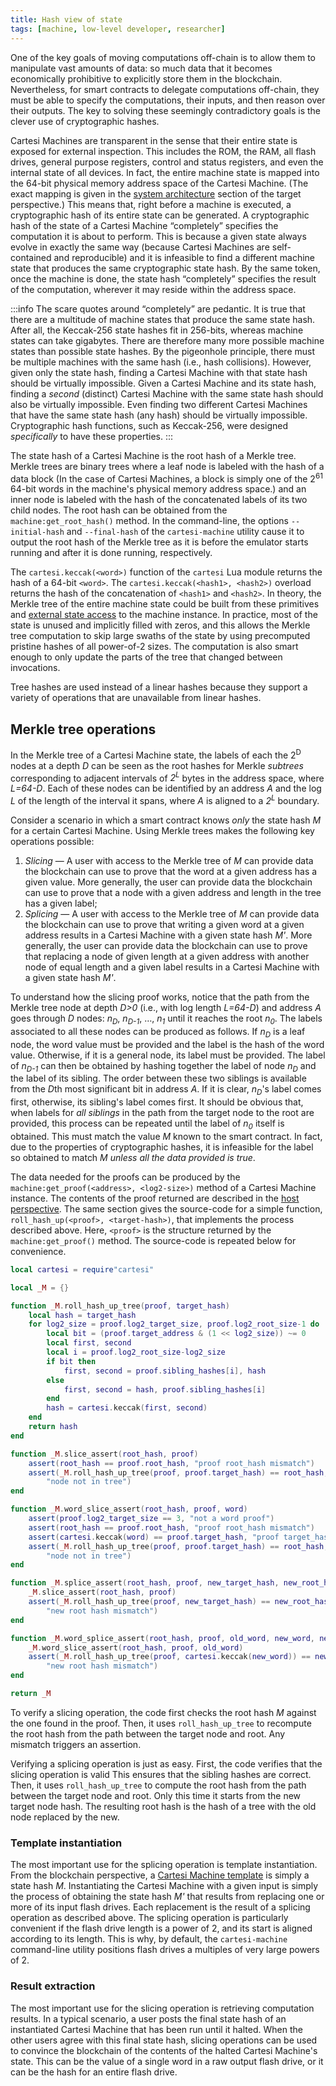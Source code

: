 ```yaml
---
title: Hash view of state
tags: [machine, low-level developer, researcher]
---
```


One of the key goals of moving computations off-chain is to allow them to manipulate vast amounts of data: so much data that it becomes economically prohibitive to explicitly store them in the blockchain.
Nevertheless, for smart contracts to delegate computations off-chain, they must be able to specify the computations, their inputs, and then reason over their outputs.
The key to solving these seemingly contradictory goals is the clever use of cryptographic hashes.

Cartesi Machines are transparent in the sense that their entire state is exposed for external inspection.
This includes the ROM, the RAM, all flash drives, general purpose registers, control and status registers, and even the internal state of all devices.
In fact, the entire machine state is mapped into the 64-bit physical memory address space of the Cartesi Machine.
(The exact mapping is given in the [system architecture](../target/architecture/) section of the target perspective.)
This means that, right before a machine is executed, a cryptographic hash of its entire state can be generated.
A cryptographic hash of the state of a Cartesi Machine &ldquo;completely&rdquo; specifies the computation it is about to perform.
This is because a given state always evolve in exactly the same way (because Cartesi Machines are self-contained and reproducible) and it is infeasible to find a different machine state that produces the same cryptographic state hash.
By the same token, once the machine is done, the state hash &ldquo;completely&rdquo; specifies the result of the computation, wherever it may reside within the address space.

:::info
The scare quotes around &ldquo;completely&rdquo; are pedantic.
It is true that there are a multitude of machine states that produce the same state hash.
After all, the Keccak-256 state hashes fit in 256-bits, whereas machine states can take gigabytes.
There are therefore many more possible machine states than possible state hashes.
By the pigeonhole principle, there must be multiple machines with the same hash (i.e., hash collisions).
However, given only the state hash, finding a Cartesi Machine with that state hash should be virtually impossible.
Given a Cartesi Machine and its state hash, finding a *second* (distinct) Cartesi Machine with the same state hash should also be virtually impossible.
Even finding two different Cartesi Machines that have the same state hash (any hash) should be virtually impossible.
Cryptographic hash functions, such as Keccak-256, were designed *specifically* to have these properties.
:::

The state hash of a Cartesi Machine is the root hash of a Merkle tree.
Merkle trees are binary trees where a leaf node is labeled with the hash of a data block (In the case of Cartesi Machines, a block is simply one of the 2<sup>61</sup> 64-bit words in the machine's physical memory address space.) and an inner node is labeled with the hash of the concatenated labels of its two child nodes.
The root hash can be obtained from the `machine:get_root_hash()` method.
In the command-line, the options `--initial-hash` and `--final-hash` of the `cartesi-machine` utility cause it to output the root hash of the Merkle tree as it is before the emulator starts running and after it is done running, respectively.

The `cartesi.keccak(<word>)` function of the `cartesi` Lua module returns the hash of a 64-bit `<word>`.
The `cartesi.keccak(<hash1>, <hash2>)` overload returns the hash of the concatenation of `<hash1>` and `<hash2>`.
In theory, the Merkle tree of the entire machine state could be built from these primitives and [external state access](../host/lua/#external-state-access) to the machine instance.
In practice, most of the state is unused and implicitly filled with zeros, and this allows the Merkle tree computation to skip large swaths of the state by using precomputed pristine hashes of all power-of-2 sizes.
The computation is also smart enough to only update the parts of the tree that changed between invocations.

Tree hashes are used instead of a linear hashes because they support a variety of operations that are unavailable from linear hashes.

## Merkle tree operations

In the Merkle tree of a Cartesi Machine state, the labels of each the 2<sup>D</sup> nodes at a depth *D* can be seen as the root hashes for Merkle *subtrees* corresponding to adjacent intervals of *2<sup>L</sup>* bytes in the address space, where *L=64-D*.
Each of these nodes can be identified by an address *A* and the log *L* of the length of the interval it spans, where *A* is aligned to a *2<sup>L</sup>* boundary.

Consider a scenario in which a smart contract knows *only* the state hash *M* for a certain Cartesi Machine.
Using Merkle trees makes the following key operations possible:
1. *Slicing* &mdash; A user with access to the Merkle tree of *M* can provide data the blockchain can use to prove that the word at a given address has a given value. More generally, the user can provide data the blockchain can use to prove that a node with a given address and length in the tree has a given label;
1. *Splicing* &mdash; A user with access to the Merkle tree of *M* can provide data the blockchain can use to prove that writing a given word at a given address results in a Cartesi Machine with a given state hash *M'*.  More generally, the user can provide data the blockchain can use to prove that replacing a node of given length at a given address with another node of equal length and a given label results in a Cartesi Machine with a given state hash *M'*.

To understand how the slicing proof works, notice that the path from the Merkle tree node at depth *D>0* (i.e., with log length *L=64-D*) and address *A* goes through *D* nodes: *n<sub>D</sub>*, *n<sub>D-1</sub>*, &hellip;, *n<sub>1</sub>* until it reaches the root *n<sub>0</sub>*.
The labels associated to all these nodes can be produced as follows.
If *n<sub>D</sub>* is a leaf node, the word value must be provided and the label is the hash of the word value.
Otherwise, if it is a general node, its label must be provided.
The label of *n<sub>D-1</sub>* can then be obtained by hashing together the label of node *n<sub>D</sub>* and the label of its sibling.
The order between these two siblings is available from the *D*th most significant bit in address *A*.
If it is clear, *n<sub>D</sub>*'s label comes first, otherwise, its sibling's label comes first.
It should be obvious that, when labels for *all siblings* in the path from the target node to the root are provided, this process can be repeated until the label of *n<sub>0</sub>* itself is obtained.
This must match the value *M* known to the smart contract.
In fact, due to the properties of cryptographic hashes, it is infeasible for the label so obtained to match *M* *unless all the data provided is true*.

The data needed for the proofs can be produced by the `machine:get_proof(<address>, <log2-size>)` method of a Cartesi Machine instance.
The contents of the proof returned are described in the [host perspective](../host/lua/#state-value-proofs).
The same section gives the source-code for a simple function, `roll_hash_up(<proof>, <target-hash>)`,  that implements the process described above.
Here, `<proof>` is the structure returned by the `machine:get_proof()` method.
The source-code is repeated below for convenience.

```lua title="cartesi/proof.lua (excerpt)"
local cartesi = require"cartesi"

local _M = {}

function _M.roll_hash_up_tree(proof, target_hash)
    local hash = target_hash
    for log2_size = proof.log2_target_size, proof.log2_root_size-1 do
        local bit = (proof.target_address & (1 << log2_size)) ~= 0
        local first, second
        local i = proof.log2_root_size-log2_size
        if bit then
            first, second = proof.sibling_hashes[i], hash
        else
            first, second = hash, proof.sibling_hashes[i]
        end
        hash = cartesi.keccak(first, second)
    end
    return hash
end

function _M.slice_assert(root_hash, proof)
    assert(root_hash == proof.root_hash, "proof root_hash mismatch")
    assert(_M.roll_hash_up_tree(proof, proof.target_hash) == root_hash,
        "node not in tree")
end

function _M.word_slice_assert(root_hash, proof, word)
    assert(proof.log2_target_size == 3, "not a word proof")
    assert(root_hash == proof.root_hash, "proof root_hash mismatch")
    assert(cartesi.keccak(word) == proof.target_hash, "proof target_hash mismatch")
    assert(_M.roll_hash_up_tree(proof, proof.target_hash) == root_hash,
        "node not in tree")
end

function _M.splice_assert(root_hash, proof, new_target_hash, new_root_hash)
    _M.slice_assert(root_hash, proof)
    assert(_M.roll_hash_up_tree(proof, new_target_hash) == new_root_hash,
        "new root hash mismatch")
end

function _M.word_splice_assert(root_hash, proof, old_word, new_word, new_root_hash)
    _M.word_slice_assert(root_hash, proof, old_word)
    assert(_M.roll_hash_up_tree(proof, cartesi.keccak(new_word)) == new_root_hash,
        "new root hash mismatch")
end

return _M
```
To verify a slicing operation, the code first checks the root hash *M* against the one found in the proof.
Then, it uses `roll_hash_up_tree` to recompute the root hash from the path between the target node and root.
Any mismatch triggers an assertion.

Verifying a splicing operation is just as easy.
First, the code verifies that the slicing operation is valid
This ensures that the sibling hashes are correct.
Then, it uses `roll_hash_up_tree` to compute the root hash from the path between the target node and root.
Only this time it starts from the new target node hash.
The resulting root hash is the hash of a tree with the old node replaced by the new.

### Template instantiation

The most important use for the splicing operation is template instantiation.
From the blockchain perspective, a [Cartesi Machine template](../host/cmdline/#cartesi-machine-templates) is simply a state hash *M*.
Instantiating the Cartesi Machine with a given input is simply the process of obtaining the state hash *M'* that results from replacing one or more of its input flash drives.
Each replacement is the result of a splicing operation as described above.
The splicing operation is particularly convenient if the flash drive length is a power of 2, and its start is aligned according to its length.
This is why, by default, the `cartesi-machine` command-line utility positions flash drives a multiples of very large powers of 2.

### Result extraction

The most important use for the slicing operation is retrieving computation results.
In a typical scenario, a user posts the final state hash of an instantiated Cartesi Machine that has been run until it halted.
When the other users agree with this final state hash, slicing operations can be used to convince the blockchain of the contents of the halted Cartesi Machine's state.
This can be the value of a single word in a raw output flash drive, or it can be the hash for an entire flash drive.
